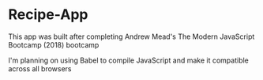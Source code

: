 # Recipe-App

This app was built after completing Andrew Mead's The Modern JavaScript Bootcamp (2018) bootcamp

I'm planning on using Babel to compile JavaScript and make it compatible across all browsers
